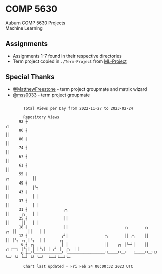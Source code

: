 # COMP 5630
Auburn COMP 5630 Projects  
Machine Learning

## Assignments
- Assignments 1-7 found in their respective directories
- Term project copied in `./Term-Project` from [ML-Project](https://github.com/wumphlett/ML-Project)

## Special Thanks
- [@MatthewFreestone](https://github.com/MatthewFreestone) - term project groupmate and matrix wizard
- [@mss0033](https://github.com/mss0033) - term project groupmate

```

        Total Views per Day from 2022-11-27 to 2023-02-24

        Repository Views
      92 ┼                                                                             ╭╮
      86 ┤                                                                             ││
      80 ┤                                                                             ││
      74 ┤                                                                             ││
      67 ┤                                                                             ││
      61 ┤                                                                             ││
      55 ┤                                                                 ╭╮          ││
      49 ┤                                                                 ││          │╰╮
      43 ┤                                                                 ││          │ │
      37 ┤                                                                 ││          │ │
      31 ┤                ╭╮                                               ││     ╭╮   │ │
      25 ┤                ││                                               ││     ││   │ │
      18 ┤                ││                         ╭╮       ╭╮        ╭╮ ││     ││   │ │
      12 ┤               ╭╯│                ╭╮       ││ ╭╮    ││        ││ │╰╮ ╭╮ │╰╮  │ │      ╭╮
       6 ┤ ╭╮            │ │                ││    ╭╮ │╰─╯│    ││ ╭╮╭──╮ │╰╮│ │ │╰╮│ │ ╭╯ │  ╭╮  ││
       0 ┼─╯╰────────────╯ ╰────────────────╯╰────╯╰─╯   ╰────╯╰─╯╰╯  ╰─╯ ╰╯ ╰─╯ ╰╯ ╰─╯  ╰──╯╰──╯╰─

        Chart last updated - Fri Feb 24 00:00:32 2023 UTC
        
```
